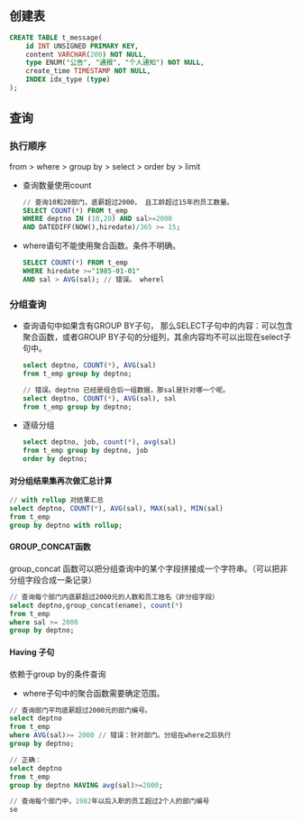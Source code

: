 ## 创建表

```sql
CREATE TABLE t_message(
	id INT UNSIGNED PRIMARY KEY,
	content VARCHAR(200) NOT NULL,
	type ENUM("公告", "通报", "个人通知") NOT NULL,
	create_time TIMESTAMP NOT NULL,
	INDEX idx_type (type)
);
```


## 查询

### 执行顺序

from > where > group by > select > order by > limit

* 查询数量使用count

  ```sql
  // 查询10和20部门，底薪超过2000， 且工龄超过15年的员工数量。
  SELECT COUNT(*) FROM t_emp
  WHERE deptno IN (10,20) AND sal>=2000
  AND DATEDIFF(NOW(),hiredate)/365 >= 15;
  ```

* where语句不能使用聚合函数。条件不明确。

  ```sql
  SELECT COUNT(*) FROM t_emp
  WHERE hiredate >="1985-01-01"
  AND sal > AVG(sal); // 错误。 wherel
  ```

  

### 分组查询

* 查询语句中如果含有GROUP BY子句， 那么SELECT子句中的内容：可以包含聚合函数，或者GROUP BY子句的分组列，其余内容均不可以出现在select子句中。

  ```sql
  select deptno, COUNT(*), AVG(sal)
  from t_emp group by deptno;
  
  // 错误。deptno 已经是组合后一组数据，那sal是针对哪一个呢。
  select deptno, COUNT(*), AVG(sal), sal
  from t_emp group by deptno;
  ```

  

* 逐级分组

  ```sql
  select deptno, job, count(*), avg(sal)
  from t_emp group by deptno, job
  order by deptno;
  ```

  

#### 对分组结果集再次做汇总计算

```sql
// with rollup 对结果汇总
select deptno, COUNT(*), AVG(sal), MAX(sal), MIN(sal)
from t_emp
group by deptno with rollup;
```

#### GROUP_CONCAT函数

group_concat 函数可以把分组查询中的某个字段拼接成一个字符串。（可以把非分组字段合成一条记录）

```sql
// 查询每个部门内底薪超过2000元的人数和员工姓名（非分组字段）
select deptno,group_concat(ename), count(*)
from t_emp 
where sal >= 2000
group by deptno;
```

#### Having 子句

依赖于group by的条件查询

* where子句中的聚合函数需要确定范围。

```sql
// 查询部门平均底薪超过2000元的部门编号。
select deptno
from t_emp
where AVG(sal)>= 2000 // 错误：针对部门。分组在where之后执行
group by deptno;

// 正确：
select deptno
from t_emp
group by deptno HAVING avg(sal)>=2000;
```

```sql
// 查询每个部门中，1982年以后入职的员工超过2个人的部门编号
se
```



